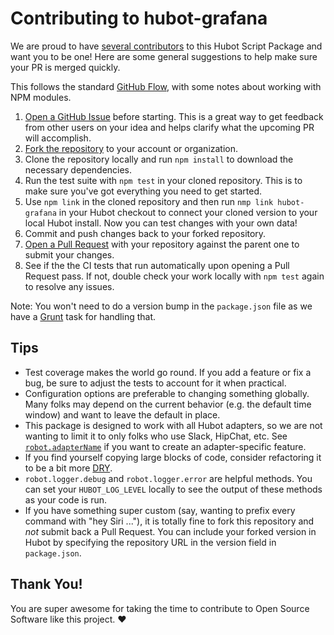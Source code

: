 # Contributing to hubot-grafana

We are proud to have [several contributors](https://github.com/stephenyeargin/hubot-grafana/graphs/contributors) to this Hubot Script Package and want you to be one! Here are some general suggestions to help make sure your PR is merged quickly.

This follows the standard [GitHub Flow](https://guides.github.com/introduction/flow/), with some notes about working with NPM modules.

1. [Open a GitHub Issue](https://github.com/stephenyeargin/hubot-grafana/issues/new) before starting. This is a great way to get feedback from other users on your idea and helps clarify what the upcoming PR will accomplish.
2. [Fork the repository](https://github.com/stephenyeargin/hubot-grafana/fork) to your account or organization.
3. Clone the repository locally and run `npm install` to download the necessary dependencies.
4. Run the test suite with `npm test` in your cloned repository. This is to make sure you've got everything you need to get started.
5. Use `npm link` in the cloned repository and then run `nmp link hubot-grafana` in your Hubot checkout to connect your cloned version to your local Hubot install. Now you can test changes with your own data!
6. Commit and push changes back to your forked repository.
7. [Open a Pull Request](https://github.com/stephenyeargin/hubot-grafana/compare) with your repository against the parent one to submit your changes.
8. See if the the CI tests that run automatically upon opening a Pull Request pass. If not, double check your work locally with `npm test` again to resolve any issues.

Note: You won't need to do a version bump in the `package.json` file as we have a [Grunt](http://gruntjs.com) task for handling that.

## Tips

- Test coverage makes the world go round. If you add a feature or fix a bug, be sure to adjust the tests to account for it when practical.
- Configuration options are preferable to changing something globally. Many folks may depend on the current behavior (e.g. the default time window) and want to leave the default in place.
- This package is designed to work with all Hubot adapters, so we are not wanting to limit it to only folks who use Slack, HipChat, etc. See [`robot.adapterName`](https://github.com/github/hubot/pull/663) if you want to create an adapter-specific feature.
- If you find yourself copying large blocks of code, consider refactoring it to be a bit more [DRY](https://en.wikipedia.org/wiki/Don't_repeat_yourself).
- `robot.logger.debug` and `robot.logger.error` are helpful methods. You can set your `HUBOT_LOG_LEVEL` locally to see the output of these methods as your code is run.
- If you have something super custom (say, wanting to prefix every command with "hey Siri ..."), it is totally fine to fork this repository and _not_ submit back a Pull Request. You can include your forked version in Hubot by specifying the repository URL in the version field in `package.json`.

## Thank You!

You are super awesome for taking the time to contribute to Open Source Software like this project. :heart:
